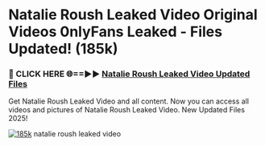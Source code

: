 # Natalie Roush Leaked Video Original Videos 0nlyFans Leaked - Files Updated! (185k)

<h3>🔴 CLICK HERE 🌐==►► <a href="https://tinyurl.com/ms9xzufz" rel="nofollow">Natalie Roush Leaked Video Updated Files</a></h3>

Get Natalie Roush Leaked Video and all content. Now you can access all videos and pictures of Natalie Roush Leaked Video. New Updated Files 2025!

[![185k](https://i.imgur.com/PQ7UWWw.gif)](https://tinyurl.com/ms9xzufz)
natalie roush leaked video